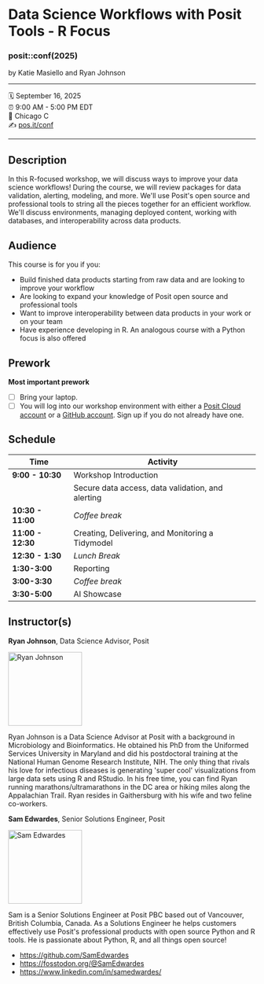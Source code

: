 # Data Science Workflows with Posit Tools - R Focus

### posit::conf(2025)

by Katie Masiello and Ryan Johnson

------------------------------------------------------------------------

:spiral_calendar: September 16, 2025\
:alarm_clock: 9:00 AM - 5:00 PM EDT\
:hotel: Chicago C\
:writing_hand: [pos.it/conf](http://pos.it/conf)

------------------------------------------------------------------------

## Description

In this R-focused workshop, we will discuss ways to improve your data science workflows! During the course, we will review packages for data validation, alerting, modeling, and more. We'll use Posit's open source and professional tools to string all the pieces together for an efficient workflow. We'll discuss environments, managing deployed content, working with databases, and interoperability across data products.

## Audience

This course is for you if you:

-   Build finished data products starting from raw data and are looking to improve your workflow
-   Are looking to expand your knowledge of Posit open source and professional tools
-   Want to improve interoperability between data products in your work or on your team
-   Have experience developing in R. An analogous course with a Python focus is also offered

## Prework

**Most important prework**

-   [ ] Bring your laptop.
-   [ ] You will log into our workshop environment with either a [Posit Cloud account](https://posit.cloud/plans/free) or a [GitHub account](https://github.com/signup). Sign up if you do not already have one.

## Schedule

| **Time**          | **Activity**                                      |
|-------------------|---------------------------------------------------|
| **9:00 - 10:30**  | Workshop Introduction                             |
|                   | Secure data access, data validation, and alerting |
| **10:30 - 11:00** | *Coffee break*                                    |
| **11:00 - 12:30** | Creating, Delivering, and Monitoring a Tidymodel  |
| **12:30 - 1:30**  | *Lunch Break*                                     |
| **1:30-3:00**     | Reporting                                         |
| **3:00-3:30**     | *Coffee break*                                    |
| **3:30-5:00**     | AI Showcase                                       |

## Instructor(s)

**Ryan Johnson**, Data Science Advisor, Posit

<img src="https://static.rainfocus.com/posit/positconf23/att/1677178604739001JAiJ/attprofile/ryan-johnson_1677178699411001Jhx9.jpeg" alt="Ryan Johnson" width="150" height="150"/>

Ryan Johnson is a Data Science Advisor at Posit with a background in Microbiology and Bioinformatics. He obtained his PhD from the Uniformed Services University in Maryland and did his postdoctoral training at the National Human Genome Research Institute, NIH. The only thing that rivals his love for infectious diseases is generating 'super cool' visualizations from large data sets using R and RStudio. In his free time, you can find Ryan running marathons/ultramarathons in the DC area or hiking miles along the Appalachian Trail. Ryan resides in Gaithersburg with his wife and two feline co-workers.

**Sam Edwardes**, Senior Solutions Engineer, Posit

<img src="https://avatars.githubusercontent.com/u/18248949?v=4" alt="Sam Edwardes" width="150" height="150"/>


Sam is a Senior Solutions Engineer at Posit PBC based out of Vancouver, British Columbia, Canada. As a Solutions Engineer he helps customers effectively use Posit's professional products with open source Python and R tools. He is passionate about Python, R, and all things open source!

-   https://github.com/SamEdwardes
-   https://fosstodon.org/@SamEdwardes
-   https://www.linkedin.com/in/samedwardes/